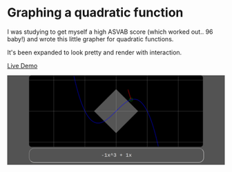 # Graphing a quadratic function

I was studying to get myself a high ASVAB score (which worked out.. 96 baby!)
and wrote this little grapher for quadratic functions.

It's been expanded to look pretty and render with interaction.

[Live Demo](https://repcomm.github.io/quadgraph)

![example.png](example.png)
